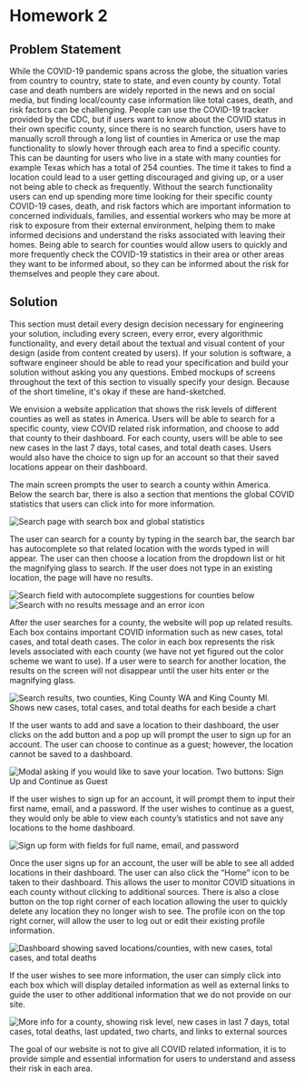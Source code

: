 # Homework 2

## Problem Statement

While the COVID-19 pandemic spans across the globe, the situation varies from country to country, state to state, and even county by county. Total case and death numbers are widely reported in the news and on social media, but finding local/county case information like total cases, death, and risk factors can be challenging. People can use the COVID-19 tracker provided by the CDC, but if users want to know about the COVID status in their own specific county, since there is no search function, users have to manually scroll through a long list of counties in America or use the map functionality to slowly hover through each area to find a specific county. This can be daunting for users who live in a state with many counties for example Texas which has a total of 254 counties. The time it takes to find a location could lead to a user getting discouraged and giving up, or a user not being able to check as frequently. Without the search functionality users can end up spending more time looking for their specific county COVID-19 cases, death, and risk factors which are important information to concerned individuals, families, and essential workers who may be more at risk to exposure from their external environment, helping them to make informed decisions and understand the risks associated with leaving their homes. Being able to search for counties would allow users to quickly and more frequently check the COVID-19 statistics in their area or other areas they want to be informed about, so they can be informed about the risk for themselves and people they care about.

## Solution

This section must detail every design decision necessary for engineering your solution, including every screen, every error, every algorithmic functionality, and every detail about the textual and visual content of your design (aside from content created by users). If your solution is software, a software engineer should be able to read your specification and build your solution without asking you any questions. Embed mockups of screens throughout the text of this section to visually specify your design. Because of the short timeline, it's okay if these are hand-sketched.

We envision a website application that shows the risk levels of different counties as well as states in America. Users will be able to search for a specific county, view COVID related risk information, and choose to add that county to their dashboard. For each county, users will be able to see new cases in the last 7 days, total cases, and total death cases. Users would also have the choice to sign up for an account so that their saved locations appear on their dashboard.

The main screen prompts the user to search a county within America. Below the search bar, there is also a section that mentions the global COVID statistics that users can click into for more information.

![Search page with search box and global statistics](img/hw2/search.png)

The user can search for a county by typing in the search bar, the search bar has autocomplete so that related location with the words typed in will appear. The user can then choose a location from the dropdown list or hit the magnifying glass to search. If the user does not type in an existing location, the page will have no results.

![Search field with autocomplete suggestions for counties below](img/hw2/search-autocomplete.png)
![Search with no results message and an error icon](img/hw2/search-no-results.png)

After the user searches for a county, the website will pop up related results. Each box contains important COVID information such as new cases, total cases, and total death cases. The color in each box represents the risk levels associated with each county (we have not yet figured out the color scheme we want to use). If a user were to search for another location, the results on the screen will not disappear until the user hits enter or the magnifying glass.

![Search results, two counties, King County WA and King County MI. Shows new cases, total cases, and total deaths for each beside a chart](img/hw2/search-results.png)

If the user wants to add and save a location to their dashboard, the user clicks on the add button and a pop up will prompt the user to sign up for an account. The user can choose to continue as a guest; however, the location cannot be saved to a dashboard.

![Modal asking if you would like to save your location. Two buttons: Sign Up and Continue as Guest](img/hw2/signup.png)

If the user wishes to sign up for an account, it will prompt them to input their first name, email, and a password. If the user wishes to continue as a guest, they would only be able to view each county’s statistics and not save any locations to the home dashboard.

![Sign up form with fields for full name, email, and password](img/hw2/signup-page.png)

Once the user signs up for an account, the user will be able to see all added locations in their dashboard. The user can also click the “Home” icon to be taken to their dashboard. This allows the user to monitor COVID situations in each county without clicking to additional sources. There is also a close button on the top right corner of each location allowing the user to quickly delete any location they no longer wish to see. The profile icon on the top right corner, will allow the user to log out or edit their existing profile information.

![Dashboard showing saved locations/counties, with new cases, total cases, and total deaths](img/hw2/dashboard.png)

If the user wishes to see more information, the user can simply click into each box which will display detailed information as well as external links to guide the user to other additional information that we do not provide on our site.

![More info for a county, showing risk level, new cases in last 7 days, total cases, total deaths, last updated, two charts, and links to external sources](img/hw2/more-info.png)

The goal of our website is not to give all COVID related information, it is to provide simple and essential information for users to understand and assess their risk in each area.
